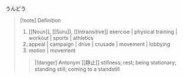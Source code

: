 うんどう
>[!note] Definition
> 1.  [[Noun]], [[Suru]], [[Intransitive]]
> exercise | physical training | workout | sports | athletics 
> 2. appeal | campaign | drive | crusade | movement | lobbying 
> 3. motion | movement
> 
> >[!danger] Antonym
> > [[静止]] 
> > stillness; rest; being stationary; standing still; coming to a standstill
